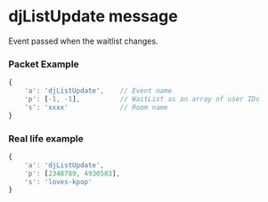 # djListUpdate message

Event passed when the waitlist changes.


### Packet Example

```js
{
    'a': 'djListUpdate',    // Event name
    'p': [-1, -1],          // WaitList as an array of user IDs
    's': 'xxxx'             // Room name
}
```
### Real life example
```js
{
    'a': 'djListUpdate',
    'p': [2348789, 4930583],
    's': 'loves-kpop'
}
```
